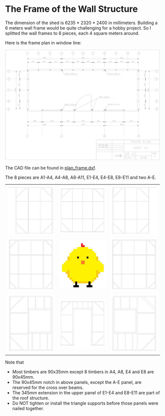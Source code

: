 # The Frame of the Wall Structure

The dimension of the shed is 6235 * 2320 * 2400 in millimeters. 
Building a 6 meters wall frame would be quite challenging for a hobby project.
So I splitted the wall frames to 8 pieces, each 4 square meters around.

Here is the frame plan in window line:

<img src="plan_frame.svg" width="600" alt="Plan View">

The CAD file can be found in <a href="./plan_frame.dxf">plan_frame.dxf</a>.

The 8 pieces are A1-A4, A4-A8, A8-A11, E1-E4, E4-E8, E8-E11 and two A-E.

<table>
  <tr>
    <td align="left"><img src="figure_e1_e4.svg" width="320" alt="E1-E4"></td>
    <td align="center"><img src="figure_e4_e8.svg" width="320" alt="E4-E8"></td>
    <td align="right"><img src="figure_e8_e11.svg" width="320" alt="E8-E11"></td>
  </tr>
  <tr>
    <td align="left"><img src="figure_a_e.svg" width="320" alt="A-E"></td>
    <td align="center"><img src="../images/moyu.jpeg"></td>
    <td align="right"><img src="figure_a_e.svg" width="320" alt="A-E"></td>
  </tr>
  <tr>
    <td align="left"><img src="figure_a1_a4.svg" width="320" alt="A1-A4"></td>
    <td align="center"><img src="figure_a4_a8.svg" width="320" alt="A4-A8"></td>
    <td align="right"><img src="figure_a8_a11.svg" width="320" alt="A8-A11"></td>
  </tr>
</table>

Note that
* Most timbers are 90x35mm except 8 timbers in A4, A8, E4 and E8 are 90x45mm.
* The 90x45mm notch in above panels, except the A-E panel, are reserved for the cross over beams.
* The 345mm extension in the upper panel of E1-E4 and E8-E11 are part of the roof structure.
* Do NOT tighten or install the triangle supports before those panels were nailed together.


